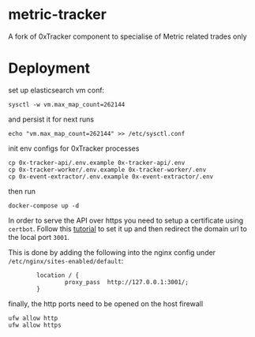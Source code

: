# metric-tracker
A fork of 0xTracker component to specialise of Metric related trades only

# Deployment

set up elasticsearch vm conf: 
```shell
sysctl -w vm.max_map_count=262144
```

and persist it for next runs 

```shell
echo "vm.max_map_count=262144" >> /etc/sysctl.conf
```

init env configs for 0xTracker processes
```shell
cp 0x-tracker-api/.env.example 0x-tracker-api/.env
cp 0x-tracker-worker/.env.example 0x-tracker-worker/.env
cp 0x-event-extractor/.env.example 0x-event-extractor/.env
```

then run 
```shell
docker-compose up -d
```

In order to serve the API over https you need to setup a certificate using `certbot`. 
Follow this [tutorial](https://www.vultr.com/docs/setup-letsencrypt-on-linux) to set it up
and then redirect the domain url to the local port `3001`.

This is done by adding the following into the nginx config under `/etc/nginx/sites-enabled/default`:

```shell
        location / {
                proxy_pass  http://127.0.0.1:3001/;
        }
```

finally, the http ports need to be opened on the host firewall
```shell
ufw allow http
ufw allow https
```